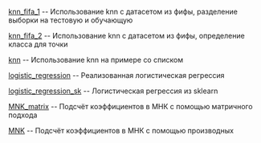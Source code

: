 [knn_fifa_1](knn_fifa_1.py) -- Использование knn с датасетом из фифы, разделение выборки на тестовую и обучающую

[knn_fifa_2](knn_fifa_2.py) -- Использование knn с датасетом из фифы, определение класса для точки

[knn](knn.py) -- Использование knn на примере со списком

[logistic_regression](logistic_regression.py) -- Реализованная логистическая регрессия

[logistic_regression_sk](logistic_regression_sk.py) -- Логистическая регрессия из sklearn

[MNK_matrix](MNK_matrix.py) -- Подсчёт коэффициентов в МНК с помощью матричного подхода

[MNK](MNK.py) -- Подсчёт коэффициентов в МНК с помощью производных
